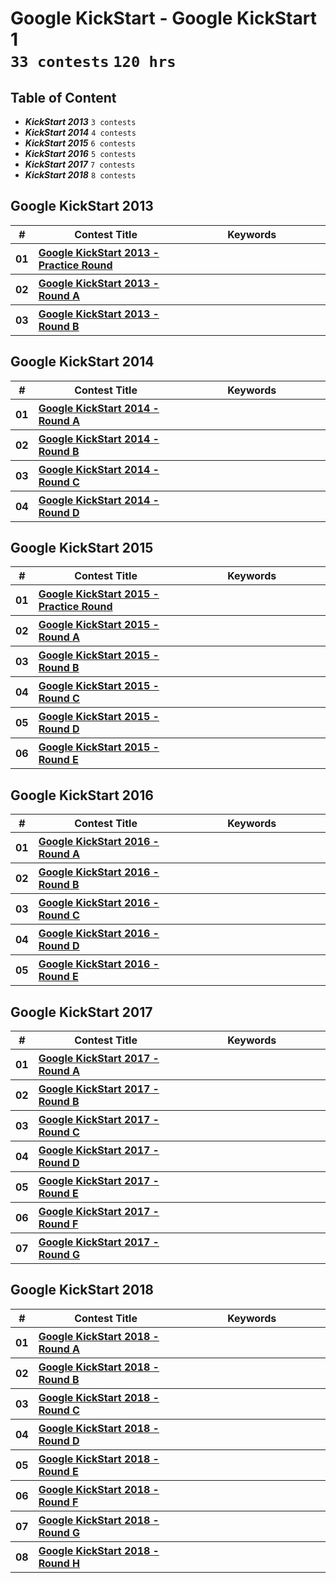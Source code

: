 # Google KickStart - Google KickStart 1 <br> `33 contests` `120 hrs`

## Table of Content

- ***KickStart 2013***        `3 contests`
- ***KickStart 2014***        `4 contests`
- ***KickStart 2015***        `6 contests`
- ***KickStart 2016***        `5 contests`
- ***KickStart 2017***        `7 contests`
- ***KickStart 2018***        `8 contests`

## Google KickStart 2013

<table>
    <head>
        <tr>
<th align="center">#</th>
<th align="center" width="600px">Contest Title</th>
<th align="center" width="600px">Keywords</th>
        </tr>
    </head>
    <tbody>
        <tr>
<th align="center">01</th>
<th align="left"><a href="/level-3/googlecompetitions/kickstart-1/problems/2013">Google KickStart 2013 - Practice Round</a></th>
<th align="left"></th>
        </tr>
        <tr>
<th align="center">02</th>
<th align="left"><a href="/level-3/googlecompetitions/kickstart-1/problems/2013">Google KickStart 2013 - Round A</a></th>
<th align="left"></th>
        </tr>
        <tr>
<th align="center">03</th>
<th align="left"><a href="/level-3/googlecompetitions/kickstart-1/problems/2013">Google KickStart 2013 - Round B</a></th>
<th align="left"></th>
        </tr>
    </tbody>
</table>

## Google KickStart 2014

<table>
    <head>
        <tr>
<th align="center">#</th>
<th align="center" width="600px">Contest Title</th>
<th align="center" width="600px">Keywords</th>
        </tr>
    </head>
    <tbody>
        <tr>
<th align="center">01</th>
<th align="left"><a href="/level-3/googlecompetitions/kickstart-1/problems/2014">Google KickStart 2014 - Round A</a></th>
<th align="left"></th>
        </tr>
        <tr>
<th align="center">02</th>
<th align="left"><a href="/level-3/googlecompetitions/kickstart-1/problems/2014">Google KickStart 2014 - Round B</a></th>
<th align="left"></th>
        </tr>
        <tr>
<th align="center">03</th>
<th align="left"><a href="/level-3/googlecompetitions/kickstart-1/problems/2014">Google KickStart 2014 - Round C</a></th>
<th align="left"></th>
        </tr>
        <tr>
<th align="center">04</th>
<th align="left"><a href="/level-3/googlecompetitions/kickstart-1/problems/2014">Google KickStart 2014 - Round D</a></th>
<th align="left"></th>
        </tr>
    </tbody>
</table>

## Google KickStart 2015

<table>
    <head>
        <tr>
<th align="center">#</th>
<th align="center" width="600px">Contest Title</th>
<th align="center" width="600px">Keywords</th>
        </tr>
    </head>
    <tbody>
        <tr>
<th align="center">01</th>
<th align="left"><a href="/level-3/googlecompetitions/kickstart-1/problems/2015">Google KickStart 2015 - Practice Round</a></th>
<th align="left"></th>
        </tr>
        <tr>
<th align="center">02</th>
<th align="left"><a href="/level-3/googlecompetitions/kickstart-1/problems/2015">Google KickStart 2015 - Round A</a></th>
<th align="left"></th>
        </tr>
        <tr>
<th align="center">03</th>
<th align="left"><a href="/level-3/googlecompetitions/kickstart-1/problems/2015">Google KickStart 2015 - Round B</a></th>
<th align="left"></th>
        </tr>
        <tr>
<th align="center">04</th>
<th align="left"><a href="/level-3/googlecompetitions/kickstart-1/problems/2015">Google KickStart 2015 - Round C</a></th>
<th align="left"></th>
        </tr>
        <tr>
<th align="center">05</th>
<th align="left"><a href="/level-3/googlecompetitions/kickstart-1/problems/2015">Google KickStart 2015 - Round D</a></th>
<th align="left"></th>
        </tr>
        <tr>
<th align="center">06</th>
<th align="left"><a href="/level-3/googlecompetitions/kickstart-1/problems/2015">Google KickStart 2015 - Round E</a></th>
<th align="left"></th>
        </tr>
    </tbody>
</table>

## Google KickStart 2016

<table>
    <head>
        <tr>
<th align="center">#</th>
<th align="center" width="600px">Contest Title</th>
<th align="center" width="600px">Keywords</th>
        </tr>
    </head>
    <tbody>
        <tr>
<th align="center">01</th>
<th align="left"><a href="/level-3/googlecompetitions/kickstart-1/problems/2016">Google KickStart 2016 - Round A</a></th>
<th align="left"></th>
        </tr>
        <tr>
<th align="center">02</th>
<th align="left"><a href="/level-3/googlecompetitions/kickstart-1/problems/2016">Google KickStart 2016 - Round B</a></th>
<th align="left"></th>
        </tr>
        <tr>
<th align="center">03</th>
<th align="left"><a href="/level-3/googlecompetitions/kickstart-1/problems/2016">Google KickStart 2016 - Round C</a></th>
<th align="left"></th>
        </tr>
        <tr>
<th align="center">04</th>
<th align="left"><a href="/level-3/googlecompetitions/kickstart-1/problems/2016">Google KickStart 2016 - Round D</a></th>
<th align="left"></th>
        </tr>
        <tr>
<th align="center">05</th>
<th align="left"><a href="/level-3/googlecompetitions/kickstart-1/problems/2016">Google KickStart 2016 - Round E</a></th>
<th align="left"></th>
        </tr>
    </tbody>
</table>

## Google KickStart 2017

<table>
    <head>
        <tr>
<th align="center">#</th>
<th align="center" width="600px">Contest Title</th>
<th align="center" width="600px">Keywords</th>
        </tr>
    </head>
    <tbody>
        <tr>
<th align="center">01</th>
<th align="left"><a href="/level-3/googlecompetitions/kickstart-1/problems/2017">Google KickStart 2017 - Round A</a></th>
<th align="left"></th>
        </tr>
        <tr>
<th align="center">02</th>
<th align="left"><a href="/level-3/googlecompetitions/kickstart-1/problems/2017">Google KickStart 2017 - Round B</a></th>
<th align="left"></th>
        </tr>
        <tr>
<th align="center">03</th>
<th align="left"><a href="/level-3/googlecompetitions/kickstart-1/problems/2017">Google KickStart 2017 - Round C</a></th>
<th align="left"></th>
        </tr>
        <tr>
<th align="center">04</th>
<th align="left"><a href="/level-3/googlecompetitions/kickstart-1/problems/2017">Google KickStart 2017 - Round D</a></th>
<th align="left"></th>
        </tr>
        <tr>
<th align="center">05</th>
<th align="left"><a href="/level-3/googlecompetitions/kickstart-1/problems/2017">Google KickStart 2017 - Round E</a></th>
<th align="left"></th>
        </tr>
        <tr>
<th align="center">06</th>
<th align="left"><a href="/level-3/googlecompetitions/kickstart-1/problems/2017">Google KickStart 2017 - Round F</a></th>
<th align="left"></th>
        </tr>
        <tr>
<th align="center">07</th>
<th align="left"><a href="/level-3/googlecompetitions/kickstart-1/problems/2017">Google KickStart 2017 - Round G</a></th>
<th align="left"></th>
        </tr>
    </tbody>
</table>

## Google KickStart 2018

<table>
    <head>
        <tr>
<th align="center">#</th>
<th align="center" width="600px">Contest Title</th>
<th align="center" width="600px">Keywords</th>
        </tr>
    </head>
    <tbody>
        <tr>
<th align="center">01</th>
<th align="left"><a href="/level-3/googlecompetitions/kickstart-1/problems/2018">Google KickStart 2018 - Round A</a></th>
<th align="left"></th>
        </tr>
        <tr>
<th align="center">02</th>
<th align="left"><a href="/level-3/googlecompetitions/kickstart-1/problems/2018">Google KickStart 2018 - Round B</a></th>
<th align="left"></th>
        </tr>
        <tr>
<th align="center">03</th>
<th align="left"><a href="/level-3/googlecompetitions/kickstart-1/problems/2018">Google KickStart 2018 - Round C</a></th>
<th align="left"></th>
        </tr>
        <tr>
<th align="center">04</th>
<th align="left"><a href="/level-3/googlecompetitions/kickstart-1/problems/2018">Google KickStart 2018 - Round D</a></th>
<th align="left"></th>
        </tr>
        <tr>
<th align="center">05</th>
<th align="left"><a href="/level-3/googlecompetitions/kickstart-1/problems/2018">Google KickStart 2018 - Round E</a></th>
<th align="left"></th>
        </tr>
        <tr>
<th align="center">06</th>
<th align="left"><a href="/level-3/googlecompetitions/kickstart-1/problems/2018">Google KickStart 2018 - Round F</a></th>
<th align="left"></th>
        </tr>
        <tr>
<th align="center">07</th>
<th align="left"><a href="/level-3/googlecompetitions/kickstart-1/problems/2018">Google KickStart 2018 - Round G</a></th>
<th align="left"></th>
        </tr>
        <tr>
<th align="center">08</th>
<th align="left"><a href="/level-3/googlecompetitions/kickstart-1/problems/2018">Google KickStart 2018 - Round H</a></th>
<th align="left"></th>
        </tr>
    </tbody>
</table>
